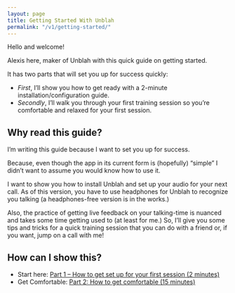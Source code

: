 ```yaml
---
layout: page
title: Getting Started With Unblah
permalink: "/v1/getting-started/"
---
```


Hello and welcome!

Alexis here, maker of Unblah with this quick guide on getting started. 

It has two parts that will set you up for success quickly: 

- _First_, I’ll show you how to get ready with a 2-minute installation/configuration guide. 
- _Secondly_, I’ll walk you through your first training session so you’re comfortable and relaxed for your first session.

## Why read this guide?
I’m writing this guide because I want to set you up for success.

Because, even though the app in its current form is (hopefully) “simple” I didn’t want to assume you would know how to use it.

I want to show you how to install Unblah and set up your audio for your next call. As of this version, you have to use headphones for Unblah to recognize you talking (a headphones-free version is in the works.) 

Also, the practice of getting live feedback on your talking-time is nuanced and takes some time getting used to (at least for me.) So, I’ll give you some tips and tricks for a quick training session that you can do with a friend or, if you want, jump on a call with me!

## How can I show this?
- Start here: [Part 1 – How to get set up for your first session (2 minutes)](/v1/get-set-up)
- Get Comfortable: [Part 2: How to get comfortable (15 minutes)](/v1/get-comfortable)
